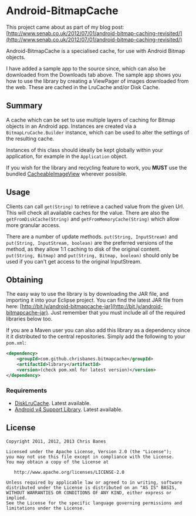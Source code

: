 Android-BitmapCache
=========================

This project came about as part of my blog post: [http://www.senab.co.uk/2012/07/01/android-bitmap-caching-revisited/](http://www.senab.co.uk/2012/07/01/android-bitmap-caching-revisited/)

Android-BitmapCache is a specialised cache, for use with Android Bitmap objects. 

I have added a sample app to the source since, which can also be downloaded from the Downloads tab above. The sample app shows you how to use the library by creating a ViewPager of images downloaded from the web. These are cached in the LruCache and/or Disk Cache.

## Summary

A cache which can be set to use multiple layers of caching for Bitmap objects
in an Android app. Instances are created via a `BitmapLruCache.Builder` instance,
which can be used to alter the settings of the resulting cache.

Instances of this class should ideally be kept globally within your application,
for example in the `Application` object. 

If you wish for the library and recycling feature to work, you **MUST** use the bundled [CacheableImageView](https://github.com/chrisbanes/Android-BitmapCache/blob/master/library/src/uk/co/senab/bitmapcache/CacheableImageView.java) wherever possible.

## Usage
 
Clients can call `get(String)` to retrieve a cached value from the
given Url. This will check all available caches for the value. There are also
the `getFromDiskCache(String)` and `getFromMemoryCache(String)`
which allow more granular access.

There are a number of update methods. `put(String, InputStream)` and
`put(String, InputStream, boolean)` are the preferred versions of the
method, as they allow 1:1 caching to disk of the original content. <br />
`put(String, Bitmap)` and `put(String, Bitmap, boolean)` should
only be used if you can't get access to the original InputStream.

## Obtaining
The easy way to use the library is by downloading the JAR file, and importing it into your Eclipse project. You can find the latest JAR file from here: [http://bit.ly/android-bitmapcache-jar](http://bit.ly/android-bitmapcache-jar). Just remember that you must include all of the required libraries below too.

If you are a Maven user you can also add this library as a dependency since it
it distributed to the central repositories. Simply add the following to your
`pom.xml`:

```xml
<dependency>
    <groupId>com.github.chrisbanes.bitmapcache</groupId>
    <artifactId>library</artifactId>
    <version>(check pom.xml for latest version)</version>
</dependency>
```

### Requirements

 * [DiskLruCache](https://github.com/JakeWharton/DiskLruCache). Latest available.
 * [Android v4 Support Library](http://developer.android.com/tools/extras/support-library.html). Latest available.
 
## License

    Copyright 2011, 2012, 2013 Chris Banes

    Licensed under the Apache License, Version 2.0 (the "License");
    you may not use this file except in compliance with the License.
    You may obtain a copy of the License at

       http://www.apache.org/licenses/LICENSE-2.0

    Unless required by applicable law or agreed to in writing, software
    distributed under the License is distributed on an "AS IS" BASIS,
    WITHOUT WARRANTIES OR CONDITIONS OF ANY KIND, either express or implied.
    See the License for the specific language governing permissions and
    limitations under the License.